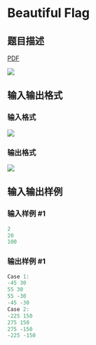 # Beautiful Flag

## 题目描述

[problemUrl]: https://uva.onlinejudge.org/index.php?option=com_onlinejudge&Itemid=8&category=602&page=show_problem&problem=4289

[PDF](https://uva.onlinejudge.org/external/126/p12611.pdf)

![](https://cdn.luogu.com.cn/upload/vjudge_pic/UVA12611/8a74b81e66420c5dd904afc4e6a1b3c1b46ad7c8.png)

## 输入输出格式

### 输入格式

![](https://cdn.luogu.com.cn/upload/vjudge_pic/UVA12611/1913b59f572bc05ddaa3c71fc1169969812a3619.png)

### 输出格式

![](https://cdn.luogu.com.cn/upload/vjudge_pic/UVA12611/bf518acef83bb218ee80407b87f7b9df58003248.png)

## 输入输出样例

### 输入样例 #1

```cpp
2
20
100
```


### 输出样例 #1

```cpp
Case 1:
-45 30
55 30
55 -30
-45 -30
Case 2:
-225 150
275 150
275 -150
-225 -150
```


